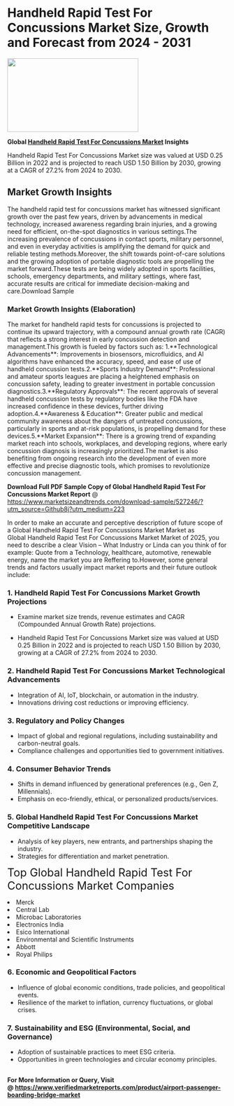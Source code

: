 <H1>Handheld Rapid Test For Concussions Market Size, Growth and Forecast from 2024 - 2031</H1><img class="aligncenter size-medium wp-image-584254" src="https://thirdeyenews.in/wp-content/uploads/2024/09/Global-Market-Research-300x168.jpeg" alt="" width="300" height="168" /><p><strong>Global&nbsp;<a href="https://www.marketsizeandtrends.com/download-sample/527246/?utm_source=Github8j?utm_medium=223">Handheld Rapid Test For Concussions Market</a> Insights</strong></p><p>Handheld Rapid Test For Concussions Market size was valued at USD 0.25 Billion in 2022 and is projected to reach USD 1.50 Billion by 2030, growing at a CAGR of 27.2% from 2024 to 2030.</p><p><h2>Market Growth Insights</h2> The handheld rapid test for concussions market has witnessed significant growth over the past few years, driven by advancements in medical technology, increased awareness regarding brain injuries, and a growing need for efficient, on-the-spot diagnostics in various settings.The increasing prevalence of concussions in contact sports, military personnel, and even in everyday activities is amplifying the demand for quick and reliable testing methods.Moreover, the shift towards point-of-care solutions and the growing adoption of portable diagnostic tools are propelling the market forward.These tests are being widely adopted in sports facilities, schools, emergency departments, and military settings, where fast, accurate results are critical for immediate decision-making and care.Download Sample <h3>Market Growth Insights (Elaboration)</h3> The market for handheld rapid tests for concussions is projected to continue its upward trajectory, with a compound annual growth rate (CAGR) that reflects a strong interest in early concussion detection and management.This growth is fueled by factors such as: 1.**Technological Advancements**: Improvements in biosensors, microfluidics, and AI algorithms have enhanced the accuracy, speed, and ease of use of handheld concussion tests.2.**Sports Industry Demand**: Professional and amateur sports leagues are placing a heightened emphasis on concussion safety, leading to greater investment in portable concussion diagnostics.3.**Regulatory Approvals**: The recent approvals of several handheld concussion tests by regulatory bodies like the FDA have increased confidence in these devices, further driving adoption.4.**Awareness & Education**: Greater public and medical community awareness about the dangers of untreated concussions, particularly in sports and at-risk populations, is propelling demand for these devices.5.**Market Expansion**: There is a growing trend of expanding market reach into schools, workplaces, and developing regions, where early concussion diagnosis is increasingly prioritized.The market is also benefiting from ongoing research into the development of even more effective and precise diagnostic tools, which promises to revolutionize concussion management.</p><p><span class=""><strong>Download Full PDF Sample Copy of Global Handheld Rapid Test For Concussions Market Report</strong> @ <a href="https://www.marketsizeandtrends.com/download-sample/527246/?utm_source=Github8j?utm_medium=223" target="_blank">https://www.marketsizeandtrends.com/download-sample/527246/?utm_source=Github8j?utm_medium=223</a></span></p><p>In order to make an accurate and perceptive description of future scope of a Global&nbsp;Handheld Rapid Test For Concussions Market Market as Global&nbsp;Handheld Rapid Test For Concussions Market Market of 2025, you need to describe a clear Vision &ndash; What Industry or Linda can you think of for example: Quote from a Technology, healthcare, automotive, renewable energy, name the market you are Reffering to.However, some general trends and factors usually impact market reports and their future outlook include:</p><h3>1.&nbsp;<strong>Handheld Rapid Test For Concussions Market Growth Projections</strong></h3><ul><li>Examine market size trends, revenue estimates and CAGR (Compounded Annual Growth Rate) projections.</li><li><p>Handheld Rapid Test For Concussions Market size was valued at USD 0.25 Billion in 2022 and is projected to reach USD 1.50 Billion by 2030, growing at a CAGR of 27.2% from 2024 to 2030.</p></li></ul><h3>2.&nbsp;<strong>Handheld Rapid Test For Concussions Market Technological Advancements</strong></h3><ul><li>Integration of AI, IoT, blockchain, or automation in the industry.</li><li>Innovations driving cost reductions or improving efficiency.</li></ul><h3>3.&nbsp;<strong>Regulatory and Policy Changes</strong></h3><ul><li>Impact of global and regional regulations, including sustainability and carbon-neutral goals.</li><li>Compliance challenges and opportunities tied to government initiatives.</li></ul><h3>4.&nbsp;<strong>Consumer Behavior Trends</strong></h3><ul><li>Shifts in demand influenced by generational preferences (e.g., Gen Z, Millennials).</li><li>Emphasis on eco-friendly, ethical, or personalized products/services.</li></ul><h3>5.&nbsp;<strong>Global Handheld Rapid Test For Concussions Market Competitive Landscape</strong></h3><ul><li>Analysis of key players, new entrants, and partnerships shaping the industry.</li><li>Strategies for differentiation and market penetration.</li></ul><p data-pm-slice="1 1 []"><span style="color: inherit; font-family: inherit; font-size: 25px;">Top Global Handheld Rapid Test For Concussions Market Companies</span></p><div class="" data-test-id=""><p><li>Merck</li><li> Central Lab</li><li> Microbac Laboratories</li><li> Electronics India</li><li> Esico International</li><li> Environmental and Scientific Instruments</li><li> Abbott</li><li> Royal Philips</li></p></div><h3>6.&nbsp;<strong>Economic and Geopolitical Factors</strong></h3><ul><li>Influence of global economic conditions, trade policies, and geopolitical events.</li><li>Resilience of the market to inflation, currency fluctuations, or global crises.</li></ul><h3>7.&nbsp;<strong>Sustainability and ESG (Environmental, Social, and Governance)</strong></h3><ul><li>Adoption of sustainable practices to meet ESG criteria.</li><li>Opportunities in green technologies and circular economy principles.</li></ul><h2><strong style="font-size: 14px;">For More Information or Query, Visit @&nbsp;</strong><a style="background-color: #ffffff; font-size: 14px;" href="https://www.marketsizeandtrends.com/report/handheld-rapid-test-for-concussions-market/" target="_blank">https://www.verifiedmarketreports.com/product/airport-passenger-boarding-bridge-market</a></h2>